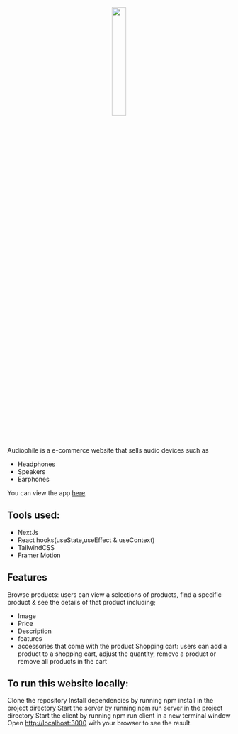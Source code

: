 <div align="center">
	<img src="../../public/shared/desktop/logo.svg" width="25%">
</div>


Audiophile is a e-commerce website that sells audio devices such as
 - Headphones
 - Speakers
 - Earphones

You can view the app [here](https://audiophile-lake.vercel.app).

## Tools used:
- NextJs
- React hooks(useState,useEffect & useContext)
- TailwindCSS
- Framer Motion

## Features
Browse products: users can view a selections of products, find a specific product & see the details of that product including;
- Image
- Price
- Description
- features
- accessories that come with the product
Shopping cart: users can add a product to a shopping cart, adjust the quantity, remove a product or remove all products in the cart

## To run this website locally:

Clone the repository
Install dependencies by running npm install in the project directory
Start the server by running npm run server in the project directory
Start the client by running npm run client in a new terminal window
Open [http://localhost:3000](http://localhost:3000) with your browser to see the result.


